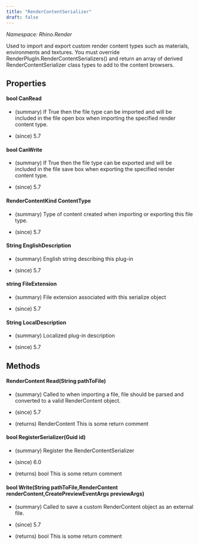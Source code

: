 ```yaml
---
title: "RenderContentSerializer"
draft: false
---
```


*Namespace: Rhino.Render*

   Used to import and export custom render content types such as
   materials, environments and textures.  You must override
   RenderPlugIn.RenderContentSerializers() and return an array of
   derived RenderContentSerializer class types to add to the content
   browsers.
   
## Properties
#### bool CanRead
- (summary) 
     If True then the file type can be imported and will be included in the
     file open box when importing the specified render content type.
     
- (since) 5.7
#### bool CanWrite
- (summary) 
     If True then the file type can be exported and will be included in the
     file save box when exporting the specified render content type.
     
- (since) 5.7
#### RenderContentKind ContentType
- (summary) 
     Type of content created when importing or exporting this file type.
     
- (since) 5.7
#### String EnglishDescription
- (summary) 
     English string describing this plug-in
     
- (since) 5.7
#### string FileExtension
- (summary) 
     File extension associated with this serialize object
     
- (since) 5.7
#### String LocalDescription
- (summary) 
     Localized plug-in description
     
- (since) 5.7
## Methods
#### RenderContent Read(String pathToFile)
- (summary) 
     Called to when importing a file, file should be parsed and converted to
     a valid RenderContent object.
     
- (since) 5.7
- (returns) RenderContent This is some return comment
#### bool RegisterSerializer(Guid id)
- (summary) 
     Register the RenderContentSerializer
     
- (since) 6.0
- (returns) bool This is some return comment
#### bool Write(String pathToFile,RenderContent renderContent,CreatePreviewEventArgs previewArgs)
- (summary) 
     Called to save a custom RenderContent object as an external file.
     
- (since) 5.7
- (returns) bool This is some return comment
